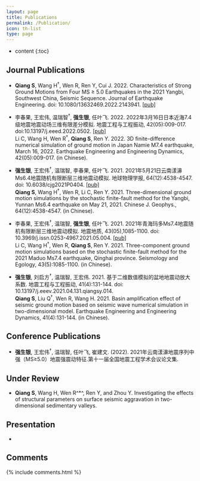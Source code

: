 ```yaml
---
layout: page
title: Publications
permalink: /Publication/
icon: th-list
type: page
---
```


* content
{:toc}

## Journal Publications
-  **Qiang S**, Wang H<sup>†</sup>, Wen R, Ren Y, Cui J. 2022. Characteristics of Strong Ground Motions from Four MS ≥ 5.0 Earthquakes in the 2021 Yangbi, Southwest China, Seismic Sequence. Journal of Earthquake Engineering. doi: 10.1080/13632469.2022.2143941. [[pub]](/pub/10.108013632469.2022.2143941.pdf)
- 李春果, 王宏伟, 温瑞智<sup>†</sup>, **强生银**, 任叶飞. 2022. 2022年3月16日日本近海7.4级地震地震动场三维有限差分模拟. 地震工程与工程振动, 42(05):009-017. doi:10.13197/j.eeed.2022.0502. [[pub]](/pub/doi10.13197j.eeed.2022.0502.pdf)<br>
Li C, Wang H, Wen R<sup>†</sup>, **Qiang S**, Ren Y. 2022. 3D finite-difference numerical simulation of ground motion in Japan Namie M7.4 earthquake, March 16, 2022. Earthquake Engineering and Engineering Dynamics, 42(05):009-017. (in Chinese).

- **强生银**, 王宏伟<sup>†</sup>, 温瑞智, 李春果, 任叶飞. 2021. 2021年5月21日云南漾濞Ms6.4地震随机有限断层三维地震动模拟. 地球物理学报, 64(12):4538-4547. doi: 10.6038/cjg2021P0404. [[pub]](/pub/10.6038cjg2021P0404.pdf)<br>
**Qiang S**, Wang H<sup>†</sup>, Wen R, Li C, Ren Y. 2021. Three-dimensional ground motion simulations by the stochastic finite-fault method for the Yangbi, Yunnan Ms6.4 earthquake on May 21, 2021. Chinese J. Geophys., 64(12):4538-4547. (in Chinese).

- 李春果, 王宏伟<sup>†</sup>, 温瑞智, **强生银**, 任叶飞. 2021. 2021年青海玛多Ms7.4地震随机有限断层三维地震动模拟. 地震地质, 43(05),1085-1100. doi: 10.3969/j.issn.0253-4967.2021.05.004. [[pub]](/pub/10.3969j.issn.0253-4967.2021.05.004.pdf)<br>
Li C, Wang H<sup>†</sup>, Wen R, **Qiang S**, Ren Y. 2021. Three-component ground motion simulations based on the stochastic finite-fault method for the 2021 Maduo Ms7.4 earthquake, Qinghai province. Seismology and Egology, 43(5):1085-1100. (in Chinese).

- **强生银**, 刘启方<sup>†</sup>, 温瑞智, 王宏伟. 2021. 基于二维数值模拟的盆地地震动放大系数. 地震工程与工程振动, 41(4):131-144. doi: 10.13197/j.eeev.2021.04.131.qiangsy.014. <br>
**Qiang S**, Liu Q<sup>†</sup>, Wen R, Wang H. 2021. Basin amplification effect of seismic ground motion based on seismic wave numerical simulation in two-dimensional model. Earthquake Engineering and Engineering Dynamics, 41(4):131-144. (in Chinese).

## Conference Publications
- **强生银**, 王宏伟<sup>†</sup>, 温瑞智, 任叶飞, 崔建文. (2022). 2021年云南漾濞地震序列中强（MS≥5.0）地震强震动特征.第十一届全国地震工程学术会议论文集.

## Under Review
- **Qiang S**, Wang H, Wen R^*^, Ren Y, and Zhou Y. Investigating the effects of structural parameters on surface seismic aggravation in two-dimensional sedimentary valleys. 

## Presentation
- 

## Comments

{% include comments.html %}
